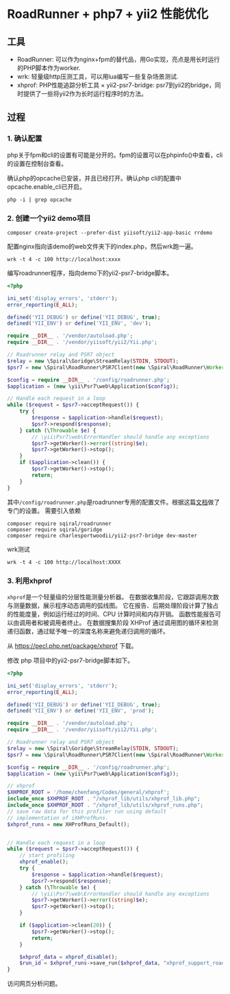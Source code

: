 # RoadRunner + php7 + yii2 性能优化

## 工具
* RoadRunner: 可以作为nginx+fpm的替代品，用Go实现，亮点是用长时运行的PHP脚本作为worker.
* wrk: 轻量级http压测工具，可以用lua编写一些复杂场景测试.
* xhprof: PHP性能追踪分析工具
× yii2-psr7-bridge: psr7到yii2的bridge，同时提供了一些将yii2作为长时运行程序时的方法。

## 过程
### 1. 确认配置
php关于fpm和cli的设置有可能是分开的。fpm的设置可以在phpinfo()中查看，cli的设置在控制台查看。

确认php的opcache已安装，并且已经打开。确认php cli的配置中opcache.enable_cli已开启。

```
php -i | grep opcache
```

### 2. 创建一个yii2 demo项目

```
composer create-project --prefer-dist yiisoft/yii2-app-basic rrdemo
```

配置nginx指向该demo的web文件夹下的index.php，然后wrk跑一遍。
```
wrk -t 4 -c 100 http://localhost:xxxx
```

编写roadrunner程序，指向demo下的yii2-psr7-bridge脚本。
```php
<?php

ini_set('display_errors', 'stderr');
error_reporting(E_ALL);

defined('YII_DEBUG') or define('YII_DEBUG', true);
defined('YII_ENV') or define('YII_ENV', 'dev');

require __DIR__ . '/vendor/autoload.php';
require __DIR__ . '/vendor/yiisoft/yii2/Yii.php';

// Roadrunner relay and PSR7 object
$relay = new \Spiral\Goridge\StreamRelay(STDIN, STDOUT);
$psr7 = new \Spiral\RoadRunner\PSR7Client(new \Spiral\RoadRunner\Worker($relay));

$config = require __DIR__ . '/config/roadrunner.php';
$application = (new \yii\Psr7\web\Application($config));

// Handle each request in a loop
while ($request = $psr7->acceptRequest()) {
    try {
        $response = $application->handle($request);
        $psr7->respond($response);
    } catch (\Throwable $e) {
        // \yii\Psr7\web\ErrorHandler should handle any exceptions
        $psr7->getWorker()->error((string)$e);
        $psr7->getWorker()->stop();
    }
    if ($application->clean()) {
        $psr7->getWorker()->stop();
        return;
    }
}
```
其中`/config/roadrunner.php`是roadrunner专用的配置文件。根据这篇[文档](https://github.com/yoozoo/yii2-psr7-bridge/blob/master/README.md)做了专门的设置。
需要引入依赖
```
composer require sqiral/roadrunner
composer require sqiral/goridge
composer require charlesportwoodii/yii2-psr7-bridge dev-master
```

wrk测试
```
wrk -t 4 -c 100 http://localhost:XXXX
```

### 3. 利用xhprof

`xhprof`是一个轻量级的分层性能测量分析器。 在数据收集阶段，它跟踪调用次数与测量数据，展示程序动态调用的弧线图。 它在报告、后期处理阶段计算了独占的性能度量，例如运行经过的时间、CPU 计算时间和内存开销。 函数性能报告可以由调用者和被调用者终止。 在数据搜集阶段 XHProf 通过调用图的循环来检测递归函数，通过赋予唯一的深度名称来避免递归调用的循环。

从 https://pecl.php.net/package/xhprof 下载。

修改 php 项目中的yii2-psr7-bridge脚本如下。

```php
<?php

ini_set('display_errors', 'stderr');
error_reporting(E_ALL);

defined('YII_DEBUG') or define('YII_DEBUG', true);
defined('YII_ENV') or define('YII_ENV', 'prod');

require __DIR__ . '/vendor/autoload.php';
require __DIR__ . '/vendor/yiisoft/yii2/Yii.php';

// Roadrunner relay and PSR7 object
$relay = new \Spiral\Goridge\StreamRelay(STDIN, STDOUT);
$psr7 = new \Spiral\RoadRunner\PSR7Client(new \Spiral\RoadRunner\Worker($relay));

$config = require __DIR__ . '/config/roadrunner.php';
$application = (new \yii\Psr7\web\Application($config));

// xhprof
$XHPROF_ROOT = '/home/chenfang/Codes/general/xhprof';
include_once $XHPROF_ROOT . "/xhprof_lib/utils/xhprof_lib.php";
include_once $XHPROF_ROOT . "/xhprof_lib/utils/xhprof_runs.php";
// save raw data for this profiler run using default
// implementation of iXHProfRuns.
$xhprof_runs = new XHProfRuns_Default();


// Handle each request in a loop
while ($request = $psr7->acceptRequest()) {
    // start profiling
    xhprof_enable();
    try {
        $response = $application->handle($request);
        $psr7->respond($response);
    } catch (\Throwable $e) {
        // \yii\Psr7\web\ErrorHandler should handle any exceptions
        $psr7->getWorker()->error((string)$e);
        $psr7->getWorker()->stop();
    }

    if ($application->clean(20)) {
        $psr7->getWorker()->stop();
        return;
    }

    $xhprof_data = xhprof_disable();
    $run_id = $xhprof_runs->save_run($xhprof_data, "xhprof_support_roadrunner");
}
```
访问网页分析问题。

